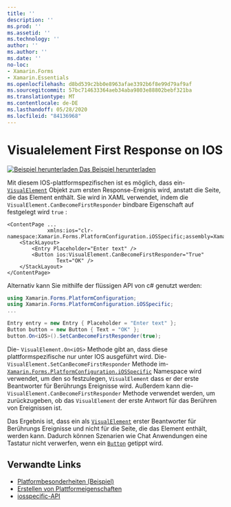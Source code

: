 ```yaml
---
title: ''
description: ''
ms.prod: ''
ms.assetid: ''
ms.technology: ''
author: ''
ms.author: ''
ms.date: ''
no-loc:
- Xamarin.Forms
- Xamarin.Essentials
ms.openlocfilehash: d8bd539c2bb0e8963afae3392b6f8e99d79af9af
ms.sourcegitcommit: 57bc714633364aeb34aba9803e88802bebf321ba
ms.translationtype: MT
ms.contentlocale: de-DE
ms.lasthandoff: 05/28/2020
ms.locfileid: "84136968"
---
```

# <a name="visualelement-first-responder-on-ios"></a>Visualelement First Response on IOS

[![Beispiel herunterladen](~/media/shared/download.png) Das Beispiel herunterladen](https://docs.microsoft.com/samples/xamarin/xamarin-forms-samples/userinterface-platformspecifics)

Mit diesem IOS-plattformspezifischen ist es möglich, dass ein- [`VisualElement`](xref:Xamarin.Forms.VisualElement) Objekt zum ersten Response-Ereignis wird, anstatt die Seite, die das Element enthält. Sie wird in XAML verwendet, indem die `VisualElement.CanBecomeFirstResponder` bindbare Eigenschaft auf festgelegt wird `true` :

```xaml
<ContentPage ...
             xmlns:ios="clr-namespace:Xamarin.Forms.PlatformConfiguration.iOSSpecific;assembly=Xamarin.Forms.Core">
    <StackLayout>
        <Entry Placeholder="Enter text" />
        <Button ios:VisualElement.CanBecomeFirstResponder="True"
                Text="OK" />
    </StackLayout>
</ContentPage>
```

Alternativ kann Sie mithilfe der flüssigen API von c# genutzt werden:

```csharp
using Xamarin.Forms.PlatformConfiguration;
using Xamarin.Forms.PlatformConfiguration.iOSSpecific;
...

Entry entry = new Entry { Placeholder = "Enter text" };
Button button = new Button { Text = "OK" };
button.On<iOS>().SetCanBecomeFirstResponder(true);
```

Die- `VisualElement.On<iOS>` Methode gibt an, dass diese plattformspezifische nur unter IOS ausgeführt wird. Die- `VisualElement.SetCanBecomeFirstResponder` Methode im- [`Xamarin.Forms.PlatformConfiguration.iOSSpecific`](xref:Xamarin.Forms.PlatformConfiguration.iOSSpecific) Namespace wird verwendet, um den so festzulegen, `VisualElement` dass er der erste Beantworter für Berührungs Ereignisse wird. Außerdem kann die- `VisualElement.CanBecomeFirstResponder` Methode verwendet werden, um zurückzugeben, ob das `VisualElement` der erste Antwort für das Berühren von Ereignissen ist.

Das Ergebnis ist, dass ein als [`VisualElement`](xref:Xamarin.Forms.VisualElement) erster Beantworter für Berührungs Ereignisse und nicht für die Seite, die das Element enthält, werden kann. Dadurch können Szenarien wie Chat Anwendungen eine Tastatur nicht verwerfen, wenn ein [`Button`](xref:Xamarin.Forms.Button) getippt wird.

## <a name="related-links"></a>Verwandte Links

- [Platformbesonderheiten (Beispiel)](https://docs.microsoft.com/samples/xamarin/xamarin-forms-samples/userinterface-platformspecifics)
- [Erstellen von Plattformeigenschaften](~/xamarin-forms/platform/platform-specifics/index.md#creating-platform-specifics)
- [iosspecific-API](xref:Xamarin.Forms.PlatformConfiguration.iOSSpecific)
